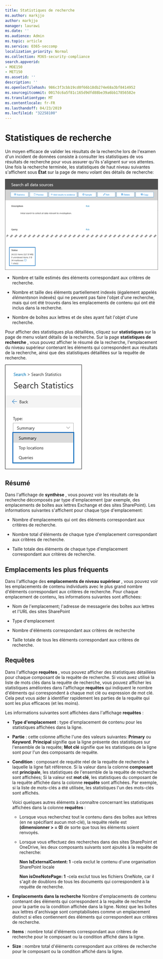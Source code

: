 ```yaml
---
title: Statistiques de recherche
ms.author: markjjo
author: markjjo
manager: laurawi
ms.date: ''
ms.audience: Admin
ms.topic: article
ms.service: O365-seccomp
localization_priority: Normal
ms.collection: M365-security-compliance
search.appverid:
- MOE150
- MET150
ms.assetid: ''
description: ''
ms.openlocfilehash: 986c3f3cbb19cd0f66b18db274e68a3bf8414952
ms.sourcegitcommit: 0017dc6a5f81c165d9dfd88be39a6bb17856582e
ms.translationtype: MT
ms.contentlocale: fr-FR
ms.lasthandoff: 04/23/2019
ms.locfileid: "32258100"
---
```

# <a name="search-statistics"></a>Statistiques de recherche

Un moyen efficace de valider les résultats de la recherche lors de l'examen d'un incident de données consiste à consulter les statistiques de vos résultats de recherche pour vous assurer qu'ils s'alignent sur vos attentes. Une fois la recherche terminée, les statistiques de haut niveau suivantes s'affichent sous **État** sur la page de menu volant des détails de recherche:

![Page de menu volant de recherche statisics sur les détails de la recherche](../media/SearchDetailsFlyout.png)

- Nombre et taille estimés des éléments correspondant aux critères de recherche.

- Nombre et taille des éléments partiellement indexés (également appelés *éléments*non indexés) qui ne peuvent pas faire l'objet d'une recherche, mais qui ont été trouvés dans les emplacements de contenu qui ont été inclus dans la recherche.

- Nombre de boîtes aux lettres et de sites ayant fait l'objet d'une recherche.

Pour afficher des statistiques plus détaillées, cliquez sur **statistiques** sur la page de menu volant détails de la recherche. Sur la page **statistiques de recherche** , vous pouvez afficher le résumé de la recherche, l'emplacement du niveau supérieur contenant les éléments qui correspondent aux résultats de la recherche, ainsi que des statistiques détaillées sur la requête de recherche.

![Liste déroulante des statistiques de recherche](../media/SearchStatisticsDropDownList.png)

## <a name="summary"></a>Résumé

Dans l'affichage de **synthèse** , vous pouvez voir les résultats de la recherche décomposés par type d'emplacement (par exemple, des emplacements de boîtes aux lettres Exchange et des sites SharePoint). Les informations suivantes s'affichent pour chaque type d'emplacement:

- Nombre d'emplacements qui ont des éléments correspondant aux critères de recherche.

- Nombre total d'éléments de chaque type d'emplacement correspondant aux critères de recherche.

- Taille totale des éléments de chaque type d'emplacement correspondant aux critères de recherche.

## <a name="top-locations"></a>Emplacements les plus fréquents

Dans l'affichage des **emplacements de niveau supérieur** , vous pouvez voir les emplacements de contenu individuels avec le plus grand nombre d'éléments correspondant aux critères de recherche. Pour chaque emplacement de contenu, les informations suivantes sont affichées:

- Nom de l'emplacement; l'adresse de messagerie des boîtes aux lettres et l'URL des sites SharePoint

- Type d'emplacement

- Nombre d'éléments correspondant aux critères de recherche

- Taille totale de tous les éléments correspondant aux critères de recherche.

## <a name="queries"></a>Requêtes

Dans l'affichage **requêtes** , vous pouvez afficher des statistiques détaillées pour chaque composant de la requête de recherche. Si vous avez utilisé la liste de mots clés dans la requête de recherche, vous pouvez afficher les statistiques améliorées dans l'affichage **requêtes** qui indiquent le nombre d'éléments qui correspondent à chaque mot clé ou expression de mot clé. Cela peut vous aider à identifier rapidement les parties de la requête qui sont les plus efficaces (et les moins). 

Les informations suivantes sont affichées dans l'affichage **requêtes** :

 - **Type d'emplacement** : type d'emplacement de contenu pour les statistiques affichées dans la ligne.

- **Partie** : cette colonne affiche l'une des valeurs suivantes: **Primary** ou **Keyword**. **Principal** signifie que la ligne présente des statistiques sur l'ensemble de la requête; **Mot clé** signifie que les statistiques de la ligne sont pour l'un des composants de requête.

- **Condition** : composant de requête réel de la requête de recherche à laquelle la ligne fait référence. Si la valeur dans la colonne **composant** est **principale**, les statistiques de l'ensemble de la requête de recherche sont affichées; Si la valeur est **mot clé**, les statistiques du composant de la requête affichée dans la colonne **requête** sont affichées. Par exemple, si la liste de mots-clés a été utilisée, les statistiques l'un des mots-clés sont affichés.

  Voici quelques autres éléments à connaître concernant les statistiques affichées dans la colonne **requêtes** :
  
  - Lorsque vous recherchez tout le contenu dans des boîtes aux lettres (en ne spécifiant aucun mot-clé), la requête réelle est **(dimensionner > = 0)** de sorte que tous les éléments soient renvoyés.
  
  - Lorsque vous effectuez des recherches dans des sites SharePoint et OneDrive, les deux composants suivants sont ajoutés à la requête de recherche:
    
    **Non IsExternalContent: 1** -cela exclut le contenu d'une organisation SharePoint locale
    
    **Non isOneNotePage: 1** -cela exclut tous les fichiers OneNote, car il s'agit de doublons de tous les documents qui correspondent à la requête de recherche.

- **Emplacements dans la recherche** Nombre d'emplacements de contenu contenant des éléments qui correspondent à la requête de recherche pour la partie ou la condition affichée dans la ligne. Notez que les boîtes aux lettres d'archivage sont comptabilisées comme un emplacement distinct si elles contiennent des éléments qui correspondent aux critères de recherche.

- **Items** : nombre total d'éléments correspondant aux critères de recherche pour le composant ou la condition affiché dans la ligne.

- **Size** : nombre total d'éléments correspondant aux critères de recherche pour le composant ou la condition affiché dans la ligne.